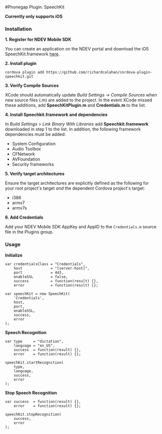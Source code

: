 #Phonegap Plugin: SpeechKit

**Currently only supports iOS**

### Installation

**1. Register for NDEV Mobile SDK**

You can create an application on the NDEV portal and download the iOS SpeechKit.framework  [here](http://nuancemobiledeveloper.com/public/index.php?task=home). 


**2. Install plugin**

    cordova plugin add https://github.com/richardcalahan/cordova-plugin-speechkit.git
    
**3. Verify Compile Sources**    

XCode should automatically update *Build Settings -> Compile Sources* when new source files (.m) are added to the project. In the event XCode missed these additions, add **SpeechKitPlugin.m** and **Credentials.m** to the list.  

**4. Install Speechkit.framework and dependencies**

In *Build Settings > Link Binary With Libraries* add **Speechkit.framework** downloaded in step 1 to the list. In addition, the following framework dependencies must be added:

* System Configuration
* Audio Toolbox
* CFNetwork
* AVFoundation
* Security frameworks


**5. Verify target architectures** 

Ensure the target architectures are explicitly defined as the following for your root project's target *and* the dependent Cordova project's target:

* i386
* armv7
* armv7s

**6. Add Credentials**

Add your NDEV Mobile SDK AppKey and AppID to the `Credentials.m` source file in the Plugins group.
    

### Usage

**Initialize**

    var credentialsClass = "Credentials", 
        host             = "[server-host]",
        port             = 443,
        enableSSL        = false,
        success          = function(result) {},
        error            = function(result) {};
        
    var speechKit = new SpeechKit(
        'Credentials',   
        host, 
        port, 
        enableSSL,   
        success, 
        error
    );

**Speech Recognition**

    var type     = "dictation", 
        language = "en_US", 
        success  = function(result) {},
        error    = function(result) {};
        
    speechKit.startRecognition(
        type, 
        language, 
        success, 
        error 
    );
    
**Stop Speech Recognition**

    var success  = function(result) {},
        error    = function(result) {};
        
    speechKit.stopRecognition(
        success, 
        error
    );
